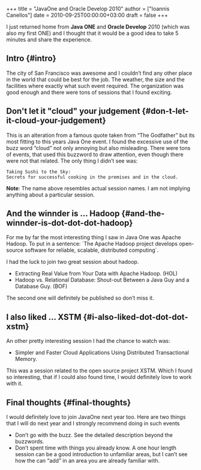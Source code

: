 +++
title = "JavaOne and Oracle Develop 2010"
author = ["Ioannis Canellos"]
date = 2010-09-25T00:00:00+03:00
draft = false
+++

I just returned home from ****Java ONE**** and ****Oracle Develop**** 2010 (which was also my first ONE) and I thought that it would be a good idea to take 5 minutes and share the experience.


## Intro {#intro}

The city of San Francisco was awesome and I couldn’t find any other place in the world that could be best for the job. The weather, the size and the facilities where exactly what such event required. The organization was good enough and there were tons of sessions that I found exciting.


## Don't let it "cloud" your judgement {#don-t-let-it-cloud-your-judgement}

This is an alteration from a famous quote taken from “The Godfather” but its most fitting to this years Java One event. I found the excessive use of the buzz word “cloud” not only annoying but also misleading. There were tons of events, that used this buzzword to draw attention, even though there were not that related. The only thing I didn’t see was:

```text
Taking Sushi to the Sky:
Secrets for successful cooking in the premises and in the cloud.
```

****Note****: The name above resembles actual session names. I am not implying anything about a particular session.


## And the winnder is ... Hadoop {#and-the-winnder-is-dot-dot-dot-hadoop}

For me by far the most interesting thing I saw in Java One was Apache Hadoop. To put in a sentence: \`The Apache Hadoop project develops open-source software for reliable, scalable, distributed computing\`.

I had the luck to join two great session about hadoop.

-   Extracting Real Value from Your Data with Apache Hadoop. (HOL)
-   Hadoop vs. Relational Database: Shout-out Between a Java Guy and a Database Guy.  (BOF)

The second one will definitely be published so don’t miss it.


## I also liked ... XSTM {#i-also-liked-dot-dot-dot-xstm}

An other pretty interesting session I had the chance to watch was:

-   Simpler and Faster Cloud Applications Using Distributed Transactional Memory.

This was a session related to the open source project XSTM. Which I found so interesting, that if I could also found time, I would definitely love to work with it.


## Final thoughts {#final-thoughts}

I would definitely love to join JavaOne next year too. Here are two things that I will do next year and I strongly recommend doing in such events

-   Don’t go with the buzz.  See the detailed description beyond the buzzwords.
-   Don’t spent time with things you already know. A one hour length session can be a good introduction to unfamiliar areas, but I can’t see how the can “add” in an area you are already familiar with.
